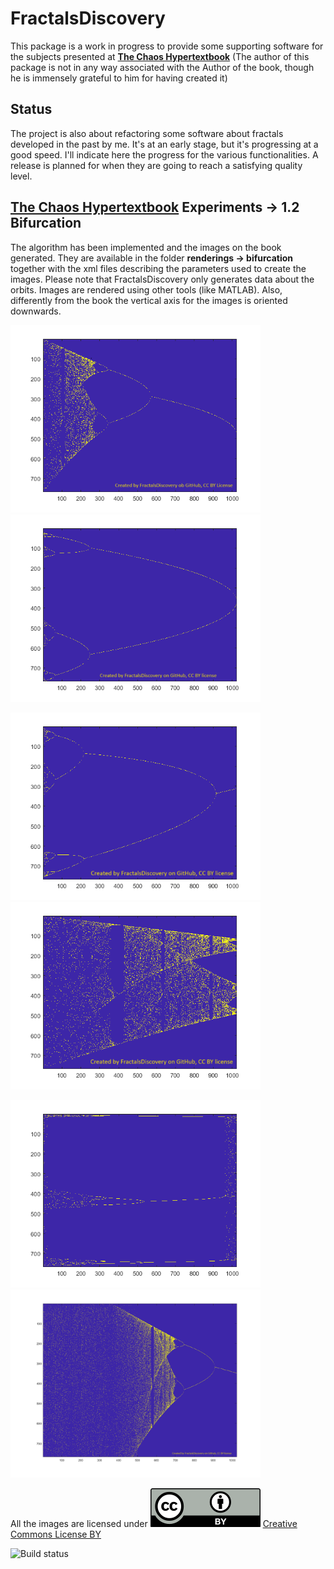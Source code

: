 # FractalsDiscovery
This package is a work in progress to provide some supporting software for the subjects presented at
[<b>The Chaos Hypertextbook</b>](https://hypertextbook.com/chaos/) 
(The author of this package is not in any way associated with the Author of the book, though he is 
immensely grateful to him for having created it)
## Status
The project is also about refactoring some software about fractals developed in the past by me.
It's at an early stage, but it's progressing at a good speed.
I'll indicate here the progress for the various functionalities.
A release is planned for when they are going to reach a satisfying quality level.
## [<b>The Chaos Hypertextbook</b>](https://hypertextbook.com/chaos/)  Experiments -> 1.2 Bifurcation
The algorithm has been implemented and the images on the book generated. They are available in the folder <b> renderings -> bifurcation </b>
together with the xml files describing the parameters used to create the images.
Please note that FractalsDiscovery only generates data about the orbits. Images are rendered using other tools (like MATLAB).
Also, differently from the book the vertical axis for the images is oriented downwards.

<p>
  <img src="/renderings/bifurcation/Bifurcation1.png" width="400">
  <img src="/renderings/bifurcation/Bifurcation2.png" width="400">
</p>
<p>
  <img src="/renderings/bifurcation/Bifurcation3.png" width="400">
  <img src="/renderings/bifurcation/Bifurcation4.png" width="400">
</p>
<p>
  <img src="/renderings/bifurcation/Bifurcation5.png" width="400">
  <img src="/renderings/bifurcation/Bifurcation6.png" width="400">
</p>

All the images are licensed under ![Creative Commons BY license](/renderings/CC_BY_icon.svg) [Creative Commons License BY](https://creativecommons.org/licenses/by/4.0/)

![Build status](https://github.com/marcomas2000/FractalsDiscovery/actions/workflows/build.yml/badge.svg)
